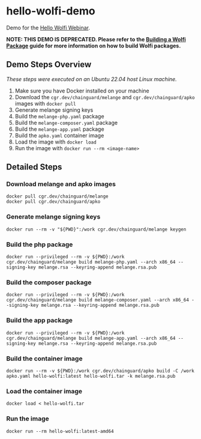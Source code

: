 # hello-wolfi-demo
Demo for the [Hello Wolfi Webinar](https://edu.chainguard.dev/open-source/wolfi/hello-wolfi/). 


**NOTE: THIS DEMO IS DEPRECATED. Please refer to the [Building a Wolfi Package](https://edu.chainguard.dev/open-source/wolfi/building-a-wolfi-package/) guide for more information on how to build Wolfi packages.**

## Demo Steps Overview
_These steps were executed on an Ubuntu 22.04 host Linux machine._

1. Make sure you have Docker installed on your machine
2. Download the `cgr.dev/chainguard/melange` and `cgr.dev/chainguard/apko` images with `docker pull`
3. Generate melange signing keys
4. Build the `melange-php.yaml` package
5. Build the `melange-composer.yaml` package
6. Build the `melange-app.yaml` package
7. Build the `apko.yaml` container image
8. Load the image with `docker load`
9. Run the image with `docker run --rm <image-name>`

## Detailed Steps

### Download melange and apko images

```shell
docker pull cgr.dev/chainguard/melange
docker pull cgr.dev/chainguard/apko
```
### Generate melange signing keys

```shell
docker run --rm -v "${PWD}":/work cgr.dev/chainguard/melange keygen
```
### Build the php package

```shell
docker run --privileged --rm -v ${PWD}:/work cgr.dev/chainguard/melange build melange-php.yaml --arch x86_64 --signing-key melange.rsa --keyring-append melange.rsa.pub
```

### Build the composer package

```shell
docker run --privileged --rm -v ${PWD}:/work cgr.dev/chainguard/melange build melange-composer.yaml --arch x86_64 --signing-key melange.rsa --keyring-append melange.rsa.pub
```

### Build the app package

```shell
docker run --privileged --rm -v ${PWD}:/work cgr.dev/chainguard/melange build melange-app.yaml --arch x86_64 --signing-key melange.rsa --keyring-append melange.rsa.pub
```

### Build the container image

```shell
docker run --rm -v ${PWD}:/work cgr.dev/chainguard/apko build -C /work apko.yaml hello-wolfi:latest hello-wolfi.tar -k melange.rsa.pub
```

### Load the container image

```shell
docker load < hello-wolfi.tar
```

### Run the image

```shell
docker run --rm hello-wolfi:latest-amd64
```
